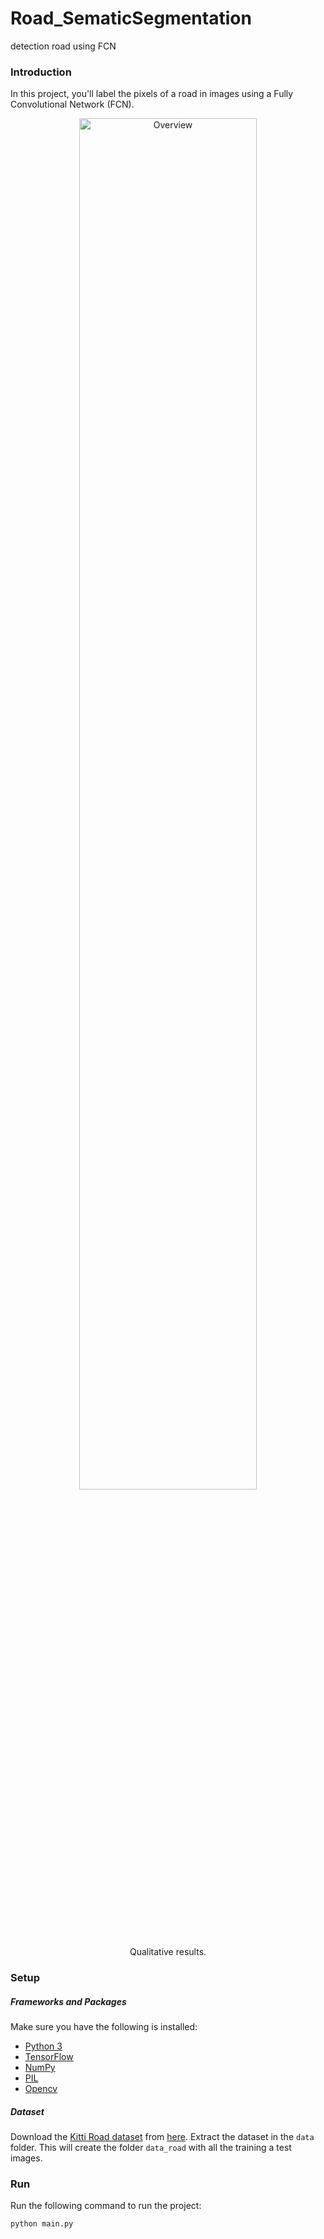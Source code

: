 # Road_SematicSegmentation
detection road using FCN 

### Introduction
In this project, you'll label the pixels of a road in images using a Fully Convolutional Network (FCN).

<p align="center">
 <img src="./img/example.png" alt="Overview" width="75%" height="75%">
 <br>Qualitative results.
</p>



### Setup
##### Frameworks and Packages
Make sure you have the following is installed:
 - [Python 3](https://www.python.org/)
 - [TensorFlow](https://www.tensorflow.org/)
 - [NumPy](http://www.numpy.org/)
 - [PIL](https://www.pypi.org/)
 - [Opencv](https://www.opencv.org/)
##### Dataset
Download the [Kitti Road dataset](http://www.cvlibs.net/datasets/kitti/eval_road.php) from [here](http://www.cvlibs.net/download.php?file=data_road.zip).  Extract the dataset in the `data` folder.  This will create the folder `data_road` with all the training a test images.

### Run

Run the following command to run the project:
```
python main.py
```

